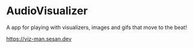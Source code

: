 # AudioVisualizer

A app for playing with visualizers, images and gifs that move to the beat!

https://viz-man.sesan.dev
